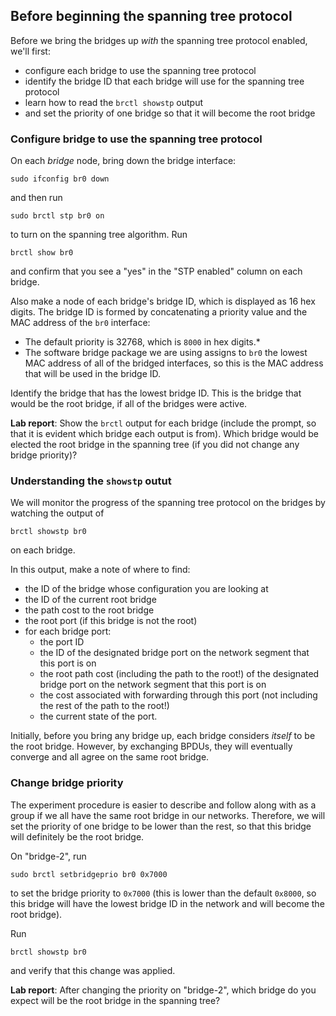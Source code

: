 ## Before beginning the spanning tree protocol

Before we bring the bridges up _with_ the spanning tree protocol enabled, we'll first:

* configure each bridge to use the spanning tree protocol
* identify the bridge ID that each bridge will use for the spanning tree protocol
* learn how to read the `brctl showstp` output
* and set the priority of one bridge so that it will become the root bridge


### Configure bridge to use the spanning tree protocol

On each _bridge_ node, bring down the bridge interface:

```
sudo ifconfig br0 down
```

and then run

```
sudo brctl stp br0 on
```

to turn on the spanning tree algorithm. Run

```
brctl show br0
```

and confirm that you see a "yes" in the "STP enabled" column on each bridge.


Also make a node of each bridge's bridge ID, which is displayed as 16 hex digits. The bridge ID is formed by concatenating a priority value and the MAC address of the `br0` interface:

* The default priority is 32768, which is `8000` in hex digits.*
* The software bridge package we are using assigns to `br0` the lowest MAC address of all of the bridged interfaces, so this is the MAC address that will be used in the bridge ID.

Identify the bridge that has the lowest bridge ID. This is the bridge that would be the root bridge, if all of the bridges were active.


**Lab report**: Show the `brctl` output for each bridge (include the prompt, so that it is evident which bridge each output is from). Which bridge would be elected the root bridge in the spanning tree (if you did not change any bridge priority)?

### Understanding the `showstp` outut

We will monitor the progress of the spanning tree protocol on the bridges by watching the output of 

```
brctl showstp br0
```

on each bridge. 

In this output, make a note of where to find:

* the ID of the bridge whose configuration you are looking at
* the ID of the current root bridge
* the path cost to the root bridge 
* the root port (if this bridge is not the root)
* for each bridge port: 
  * the port ID
  * the ID of the designated bridge port on the network segment that this port is on
  * the root path cost (including the path to the root!) of the designated bridge port on the network segment that this port is on
  * the cost associated with forwarding through this port (not including the rest of the path to the root!)
  * the current state of the port.

Initially, before you bring any bridge up, each bridge considers *itself* to be the root bridge. However, by exchanging BPDUs, they will eventually converge and all agree on the same root bridge.


### Change bridge priority

The experiment procedure is easier to describe and follow along with as a group if we all have the same root bridge in our networks. Therefore, we will set the priority of one bridge to be lower than the rest, so that this bridge will definitely be the root bridge.

On "bridge-2", run

```
sudo brctl setbridgeprio br0 0x7000
```

to set the bridge priority to `0x7000` (this is lower than the default `0x8000`, so this bridge will have the lowest bridge ID in the network and will become the root bridge).

Run 


```
brctl showstp br0
```

and verify that this change was applied.

**Lab report**: After changing the priority on "bridge-2", which bridge do you expect will be the root bridge in the spanning tree?